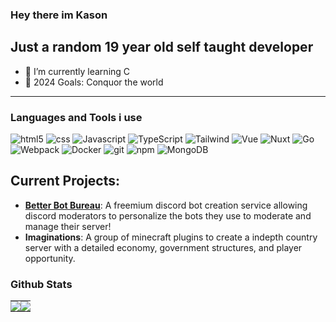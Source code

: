 ### Hey there im Kason

## Just a random 19 year old self taught developer

- 🌱 I’m currently learning C
- 🥅 2024 Goals: Conquor the world
---
### Languages and Tools i use
<p>
  <img alt="html5" src="https://img.shields.io/badge/-HTML5-E34F26?style=flat-square&logo=html5&logoColor=white" />
  <img alt="css" src="https://img.shields.io/badge/-CSS3-1572B6?style=flat-square&logo=css3&logoColor=white" />
  <img alt="Javascript" src="https://img.shields.io/badge/-javascript-f7df1c?style=flat-square&logo=javascript&logoColor=black" />
  <img alt="TypeScript" src="https://img.shields.io/badge/-TypeScript-007ACC?style=flat-square&logo=typescript&logoColor=white" />
  <img alt="Tailwind" src="https://img.shields.io/badge/Tailwind-00ADD8?style=flat-square&logo=javascript&logoColor=white" />
  <img alt="Vue" src="https://img.shields.io/badge/-Vue.js-13aa52?style=flat-square&logo=vuedotjs&logoColor=white" />
  <img alt="Nuxt" src="https://img.shields.io/badge/Nuxt-13aa52?style=flat-square&logo=nuxtdotjs&logoColor=white" />
  <img alt="Go" src="https://img.shields.io/badge/Go-00ADD8?style=flat-square&logo=go&logoColor=white" />	
  <img alt="Webpack" src="https://img.shields.io/badge/-Webpack-8DD6F9?style=flat-square&logo=webpack&logoColor=white" />
  <img alt="Docker" src="https://img.shields.io/badge/-Docker-46a2f1?style=flat-square&logo=docker&logoColor=white" />
  <img alt="git" src="https://img.shields.io/badge/-Git-F05032?style=flat-square&logo=git&logoColor=white" />
  <img alt="npm" src="https://img.shields.io/badge/-NPM-CB3837?style=flat-square&logo=npm&logoColor=white" />
  <img alt="MongoDB" src="https://img.shields.io/badge/-MongoDB-13aa52?style=flat-square&logo=mongodb&logoColor=white" />
</p>


## Current Projects:
- **[Better Bot Bureau]([https://github.com/GoldenAgeTycoon/Quest-Items](https://github.com/Better-Bot-Bureau))**: A freemium discord bot creation service allowing discord moderators to personalize the bots they use to moderate and manage their server!
- **Imaginations**: A group of minecraft plugins to create a indepth country server with a detailed economy, government structures, and player opportunity.

### Github Stats

<table>
    <tr>
        <td style="padding: 0; width=50%;">
            <img src="https://github-readme-stats.vercel.app/api?username=agentv9&show_icons=true&hide_border=true&icon_color=4F8CC9&hide_title=true&count_private=true&bg_color=00000000&text_color=A3A3A3">
        </td>
        <td style="padding: 0; width=50%;">
            <img src="https://github-readme-stats.vercel.app/api/top-langs?username=agentv9&show_icons=true&hide_border=true&icon_color=00000000&hide_title=true&count_private=true&bg_color=00000000&text_color=A3A3A3">
        </td>
    </tr>
</table>
